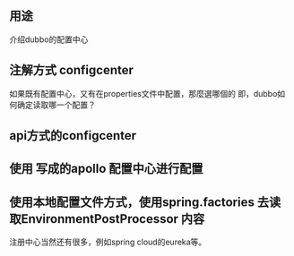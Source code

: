 ## 用途
介绍dubbo的配置中心

## 注解方式 configcenter 
如果既有配置中心，又有在properties文件中配置，那麼選哪個的
即，dubbo如何确定读取哪一个配置？

## api方式的configcenter

## 使用 写成的apollo 配置中心进行配置

## 使用本地配置文件方式，使用spring.factories 去读取EnvironmentPostProcessor 内容

注册中心当然还有很多，例如spring cloud的eureka等。